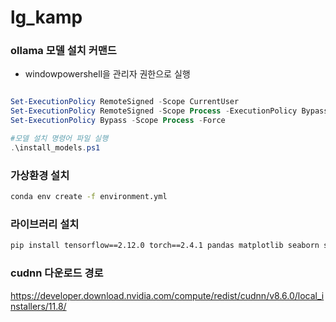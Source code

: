 # lg_kamp


### ollama 모델 설치 커맨드 
- windowpowershell을 관리자 권한으로 실행

```powershell

Set-ExecutionPolicy RemoteSigned -Scope CurrentUser
Set-ExecutionPolicy RemoteSigned -Scope Process -ExecutionPolicy Bypass
Set-ExecutionPolicy Bypass -Scope Process -Force

#모델 설치 명령어 파일 실행
.\install_models.ps1
```


### 가상환경 설치
```bash
conda env create -f environment.yml
```


### 라이브러리 설치
```bash
pip install tensorflow==2.12.0 torch==2.4.1 pandas matplotlib seaborn scikit-learn
```
### cudnn 다운로드 경로
https://developer.download.nvidia.com/compute/redist/cudnn/v8.6.0/local_installers/11.8/
